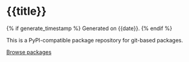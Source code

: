# {{title}}

{% if generate_timestamp %}
Generated on {{date}}.
{% endif %}

This is a PyPI-compatible package repository for git-based packages.

[Browse packages](/simple/)
